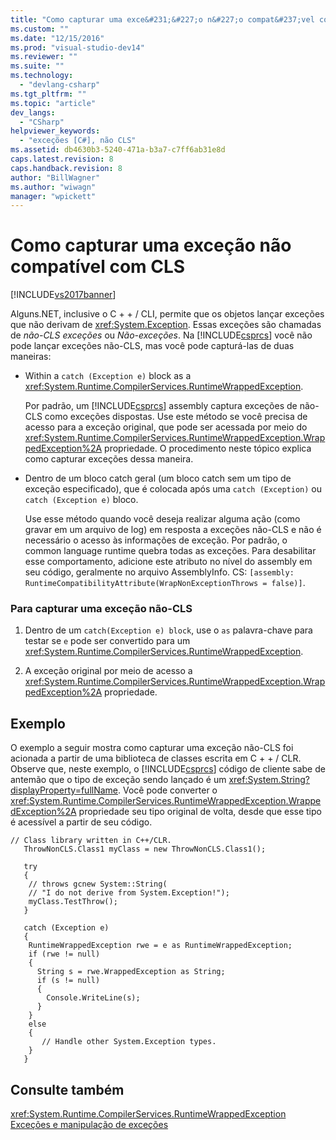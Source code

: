 ```yaml
---
title: "Como capturar uma exce&#231;&#227;o n&#227;o compat&#237;vel com CLS | Microsoft Docs"
ms.custom: ""
ms.date: "12/15/2016"
ms.prod: "visual-studio-dev14"
ms.reviewer: ""
ms.suite: ""
ms.technology: 
  - "devlang-csharp"
ms.tgt_pltfrm: ""
ms.topic: "article"
dev_langs: 
  - "CSharp"
helpviewer_keywords: 
  - "exceções [C#], não CLS"
ms.assetid: db4630b3-5240-471a-b3a7-c7ff6ab31e8d
caps.latest.revision: 8
caps.handback.revision: 8
author: "BillWagner"
ms.author: "wiwagn"
manager: "wpickett"
---
```

# Como capturar uma exce&#231;&#227;o n&#227;o compat&#237;vel com CLS
[!INCLUDE[vs2017banner](../../../csharp/includes/vs2017banner.md)]

Alguns.NET, inclusive o C \+ \+ \/ CLI, permite que os objetos lançar exceções que não derivam de <xref:System.Exception>.  Essas exceções são chamadas de  *não\-CLS exceções* ou  *Não\-exceções*.  Na [!INCLUDE[csprcs](../../../csharp/includes/csprcs_md.md)] você não pode lançar exceções não\-CLS, mas você pode capturá\-las de duas maneiras:  
  
-   Within a `catch (Exception e)` block as a <xref:System.Runtime.CompilerServices.RuntimeWrappedException>.  
  
     Por padrão, um [!INCLUDE[csprcs](../../../csharp/includes/csprcs_md.md)] assembly captura exceções de não\-CLS como exceções dispostas.  Use este método se você precisa de acesso para a exceção original, que pode ser acessada por meio do <xref:System.Runtime.CompilerServices.RuntimeWrappedException.WrappedException%2A> propriedade.  O procedimento neste tópico explica como capturar exceções dessa maneira.  
  
-   Dentro de um bloco catch geral \(um bloco catch sem um tipo de exceção especificado\), que é colocada após uma `catch (Exception)` ou `catch (Exception e)` bloco.  
  
     Use esse método quando você deseja realizar alguma ação \(como gravar em um arquivo de log\) em resposta a exceções não\-CLS e não é necessário o acesso às informações de exceção.  Por padrão, o common language runtime quebra todas as exceções.  Para desabilitar esse comportamento, adicione este atributo no nível do assembly em seu código, geralmente no arquivo AssemblyInfo. CS: `[assembly: RuntimeCompatibilityAttribute(WrapNonExceptionThrows = false)]`.  
  
### Para capturar uma exceção não\-CLS  
  
1.  Dentro de um `catch(Exception e) block`, use o `as` palavra\-chave para testar se `e` pode ser convertido para um <xref:System.Runtime.CompilerServices.RuntimeWrappedException>.  
  
2.  A exceção original por meio de acesso a <xref:System.Runtime.CompilerServices.RuntimeWrappedException.WrappedException%2A> propriedade.  
  
## Exemplo  
 O exemplo a seguir mostra como capturar uma exceção não\-CLS foi acionada a partir de uma biblioteca de classes escrita em C \+ \+ \/ CLR.  Observe que, neste exemplo, o [!INCLUDE[csprcs](../../../csharp/includes/csprcs_md.md)] código de cliente sabe de antemão que o tipo de exceção sendo lançado é um <xref:System.String?displayProperty=fullName>.  Você pode converter o <xref:System.Runtime.CompilerServices.RuntimeWrappedException.WrappedException%2A> propriedade seu tipo original de volta, desde que esse tipo é acessível a partir de seu código.  
  
```  
// Class library written in C++/CLR.  
   ThrowNonCLS.Class1 myClass = new ThrowNonCLS.Class1();  
  
   try  
   {  
    // throws gcnew System::String(  
    // "I do not derive from System.Exception!");  
    myClass.TestThrow();   
   }  
  
   catch (Exception e)  
   {  
    RuntimeWrappedException rwe = e as RuntimeWrappedException;  
    if (rwe != null)      
    {  
      String s = rwe.WrappedException as String;  
      if (s != null)  
      {  
        Console.WriteLine(s);  
      }  
    }  
    else  
    {  
       // Handle other System.Exception types.  
    }  
   }             
```  
  
## Consulte também  
 <xref:System.Runtime.CompilerServices.RuntimeWrappedException>   
 [Exceções e manipulação de exceções](../../../csharp/programming-guide/exceptions/exceptions-and-exception-handling.md)